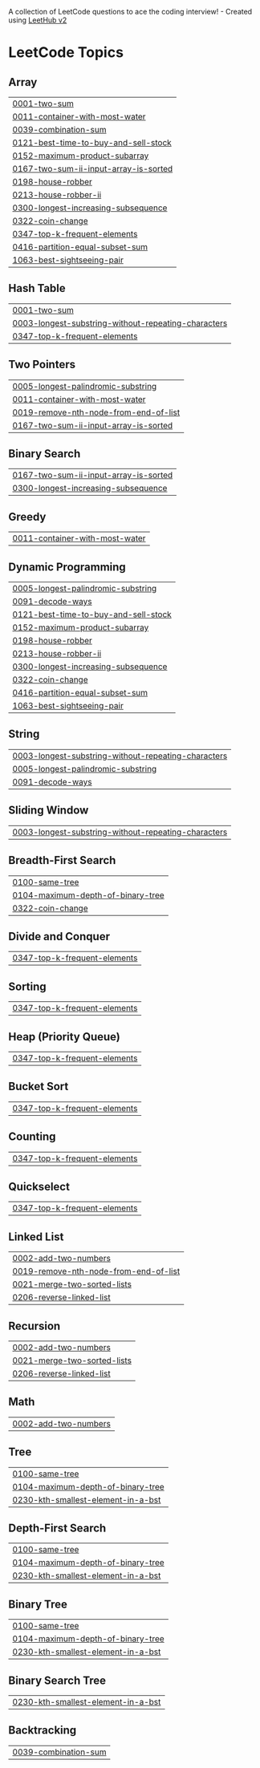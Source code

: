 A collection of LeetCode questions to ace the coding interview! - Created using [LeetHub v2](https://github.com/arunbhardwaj/LeetHub-2.0)
<!---LeetCode Topics Start-->
# LeetCode Topics
## Array
|  |
| ------- |
| [0001-two-sum](https://github.com/prasanthi-toram/Leet-Code/tree/master/0001-two-sum) |
| [0011-container-with-most-water](https://github.com/prasanthi-toram/Leet-Code/tree/master/0011-container-with-most-water) |
| [0039-combination-sum](https://github.com/prasanthi-toram/Leet-Code/tree/master/0039-combination-sum) |
| [0121-best-time-to-buy-and-sell-stock](https://github.com/prasanthi-toram/Leet-Code/tree/master/0121-best-time-to-buy-and-sell-stock) |
| [0152-maximum-product-subarray](https://github.com/prasanthi-toram/Leet-Code/tree/master/0152-maximum-product-subarray) |
| [0167-two-sum-ii-input-array-is-sorted](https://github.com/prasanthi-toram/Leet-Code/tree/master/0167-two-sum-ii-input-array-is-sorted) |
| [0198-house-robber](https://github.com/prasanthi-toram/Leet-Code/tree/master/0198-house-robber) |
| [0213-house-robber-ii](https://github.com/prasanthi-toram/Leet-Code/tree/master/0213-house-robber-ii) |
| [0300-longest-increasing-subsequence](https://github.com/prasanthi-toram/Leet-Code/tree/master/0300-longest-increasing-subsequence) |
| [0322-coin-change](https://github.com/prasanthi-toram/Leet-Code/tree/master/0322-coin-change) |
| [0347-top-k-frequent-elements](https://github.com/prasanthi-toram/Leet-Code/tree/master/0347-top-k-frequent-elements) |
| [0416-partition-equal-subset-sum](https://github.com/prasanthi-toram/Leet-Code/tree/master/0416-partition-equal-subset-sum) |
| [1063-best-sightseeing-pair](https://github.com/prasanthi-toram/Leet-Code/tree/master/1063-best-sightseeing-pair) |
## Hash Table
|  |
| ------- |
| [0001-two-sum](https://github.com/prasanthi-toram/Leet-Code/tree/master/0001-two-sum) |
| [0003-longest-substring-without-repeating-characters](https://github.com/prasanthi-toram/Leet-Code/tree/master/0003-longest-substring-without-repeating-characters) |
| [0347-top-k-frequent-elements](https://github.com/prasanthi-toram/Leet-Code/tree/master/0347-top-k-frequent-elements) |
## Two Pointers
|  |
| ------- |
| [0005-longest-palindromic-substring](https://github.com/prasanthi-toram/Leet-Code/tree/master/0005-longest-palindromic-substring) |
| [0011-container-with-most-water](https://github.com/prasanthi-toram/Leet-Code/tree/master/0011-container-with-most-water) |
| [0019-remove-nth-node-from-end-of-list](https://github.com/prasanthi-toram/Leet-Code/tree/master/0019-remove-nth-node-from-end-of-list) |
| [0167-two-sum-ii-input-array-is-sorted](https://github.com/prasanthi-toram/Leet-Code/tree/master/0167-two-sum-ii-input-array-is-sorted) |
## Binary Search
|  |
| ------- |
| [0167-two-sum-ii-input-array-is-sorted](https://github.com/prasanthi-toram/Leet-Code/tree/master/0167-two-sum-ii-input-array-is-sorted) |
| [0300-longest-increasing-subsequence](https://github.com/prasanthi-toram/Leet-Code/tree/master/0300-longest-increasing-subsequence) |
## Greedy
|  |
| ------- |
| [0011-container-with-most-water](https://github.com/prasanthi-toram/Leet-Code/tree/master/0011-container-with-most-water) |
## Dynamic Programming
|  |
| ------- |
| [0005-longest-palindromic-substring](https://github.com/prasanthi-toram/Leet-Code/tree/master/0005-longest-palindromic-substring) |
| [0091-decode-ways](https://github.com/prasanthi-toram/Leet-Code/tree/master/0091-decode-ways) |
| [0121-best-time-to-buy-and-sell-stock](https://github.com/prasanthi-toram/Leet-Code/tree/master/0121-best-time-to-buy-and-sell-stock) |
| [0152-maximum-product-subarray](https://github.com/prasanthi-toram/Leet-Code/tree/master/0152-maximum-product-subarray) |
| [0198-house-robber](https://github.com/prasanthi-toram/Leet-Code/tree/master/0198-house-robber) |
| [0213-house-robber-ii](https://github.com/prasanthi-toram/Leet-Code/tree/master/0213-house-robber-ii) |
| [0300-longest-increasing-subsequence](https://github.com/prasanthi-toram/Leet-Code/tree/master/0300-longest-increasing-subsequence) |
| [0322-coin-change](https://github.com/prasanthi-toram/Leet-Code/tree/master/0322-coin-change) |
| [0416-partition-equal-subset-sum](https://github.com/prasanthi-toram/Leet-Code/tree/master/0416-partition-equal-subset-sum) |
| [1063-best-sightseeing-pair](https://github.com/prasanthi-toram/Leet-Code/tree/master/1063-best-sightseeing-pair) |
## String
|  |
| ------- |
| [0003-longest-substring-without-repeating-characters](https://github.com/prasanthi-toram/Leet-Code/tree/master/0003-longest-substring-without-repeating-characters) |
| [0005-longest-palindromic-substring](https://github.com/prasanthi-toram/Leet-Code/tree/master/0005-longest-palindromic-substring) |
| [0091-decode-ways](https://github.com/prasanthi-toram/Leet-Code/tree/master/0091-decode-ways) |
## Sliding Window
|  |
| ------- |
| [0003-longest-substring-without-repeating-characters](https://github.com/prasanthi-toram/Leet-Code/tree/master/0003-longest-substring-without-repeating-characters) |
## Breadth-First Search
|  |
| ------- |
| [0100-same-tree](https://github.com/prasanthi-toram/Leet-Code/tree/master/0100-same-tree) |
| [0104-maximum-depth-of-binary-tree](https://github.com/prasanthi-toram/Leet-Code/tree/master/0104-maximum-depth-of-binary-tree) |
| [0322-coin-change](https://github.com/prasanthi-toram/Leet-Code/tree/master/0322-coin-change) |
## Divide and Conquer
|  |
| ------- |
| [0347-top-k-frequent-elements](https://github.com/prasanthi-toram/Leet-Code/tree/master/0347-top-k-frequent-elements) |
## Sorting
|  |
| ------- |
| [0347-top-k-frequent-elements](https://github.com/prasanthi-toram/Leet-Code/tree/master/0347-top-k-frequent-elements) |
## Heap (Priority Queue)
|  |
| ------- |
| [0347-top-k-frequent-elements](https://github.com/prasanthi-toram/Leet-Code/tree/master/0347-top-k-frequent-elements) |
## Bucket Sort
|  |
| ------- |
| [0347-top-k-frequent-elements](https://github.com/prasanthi-toram/Leet-Code/tree/master/0347-top-k-frequent-elements) |
## Counting
|  |
| ------- |
| [0347-top-k-frequent-elements](https://github.com/prasanthi-toram/Leet-Code/tree/master/0347-top-k-frequent-elements) |
## Quickselect
|  |
| ------- |
| [0347-top-k-frequent-elements](https://github.com/prasanthi-toram/Leet-Code/tree/master/0347-top-k-frequent-elements) |
## Linked List
|  |
| ------- |
| [0002-add-two-numbers](https://github.com/prasanthi-toram/Leet-Code/tree/master/0002-add-two-numbers) |
| [0019-remove-nth-node-from-end-of-list](https://github.com/prasanthi-toram/Leet-Code/tree/master/0019-remove-nth-node-from-end-of-list) |
| [0021-merge-two-sorted-lists](https://github.com/prasanthi-toram/Leet-Code/tree/master/0021-merge-two-sorted-lists) |
| [0206-reverse-linked-list](https://github.com/prasanthi-toram/Leet-Code/tree/master/0206-reverse-linked-list) |
## Recursion
|  |
| ------- |
| [0002-add-two-numbers](https://github.com/prasanthi-toram/Leet-Code/tree/master/0002-add-two-numbers) |
| [0021-merge-two-sorted-lists](https://github.com/prasanthi-toram/Leet-Code/tree/master/0021-merge-two-sorted-lists) |
| [0206-reverse-linked-list](https://github.com/prasanthi-toram/Leet-Code/tree/master/0206-reverse-linked-list) |
## Math
|  |
| ------- |
| [0002-add-two-numbers](https://github.com/prasanthi-toram/Leet-Code/tree/master/0002-add-two-numbers) |
## Tree
|  |
| ------- |
| [0100-same-tree](https://github.com/prasanthi-toram/Leet-Code/tree/master/0100-same-tree) |
| [0104-maximum-depth-of-binary-tree](https://github.com/prasanthi-toram/Leet-Code/tree/master/0104-maximum-depth-of-binary-tree) |
| [0230-kth-smallest-element-in-a-bst](https://github.com/prasanthi-toram/Leet-Code/tree/master/0230-kth-smallest-element-in-a-bst) |
## Depth-First Search
|  |
| ------- |
| [0100-same-tree](https://github.com/prasanthi-toram/Leet-Code/tree/master/0100-same-tree) |
| [0104-maximum-depth-of-binary-tree](https://github.com/prasanthi-toram/Leet-Code/tree/master/0104-maximum-depth-of-binary-tree) |
| [0230-kth-smallest-element-in-a-bst](https://github.com/prasanthi-toram/Leet-Code/tree/master/0230-kth-smallest-element-in-a-bst) |
## Binary Tree
|  |
| ------- |
| [0100-same-tree](https://github.com/prasanthi-toram/Leet-Code/tree/master/0100-same-tree) |
| [0104-maximum-depth-of-binary-tree](https://github.com/prasanthi-toram/Leet-Code/tree/master/0104-maximum-depth-of-binary-tree) |
| [0230-kth-smallest-element-in-a-bst](https://github.com/prasanthi-toram/Leet-Code/tree/master/0230-kth-smallest-element-in-a-bst) |
## Binary Search Tree
|  |
| ------- |
| [0230-kth-smallest-element-in-a-bst](https://github.com/prasanthi-toram/Leet-Code/tree/master/0230-kth-smallest-element-in-a-bst) |
## Backtracking
|  |
| ------- |
| [0039-combination-sum](https://github.com/prasanthi-toram/Leet-Code/tree/master/0039-combination-sum) |
<!---LeetCode Topics End-->